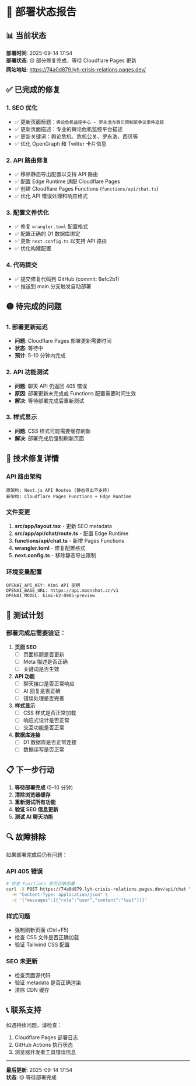 # 🚀 部署状态报告

## 📊 当前状态

**部署时间**: 2025-09-14 17:54  
**部署状态**: 🟡 部分修复完成，等待 Cloudflare Pages 更新  
**网站地址**: https://74a0d879.lyh-crisis-relations.pages.dev/

## ✅ 已完成的修复

### 1. SEO 优化
- ✅ 更新页面标题：`舆论危机监控中心 - 罗永浩与西贝预制菜争议事件追踪`
- ✅ 更新页面描述：专业的舆论危机监控平台描述
- ✅ 更新关键词：舆论危机、危机公关、罗永浩、西贝等
- ✅ 优化 OpenGraph 和 Twitter 卡片信息

### 2. API 路由修复
- ✅ 移除静态导出配置以支持 API 路由
- ✅ 配置 Edge Runtime 适配 Cloudflare Pages
- ✅ 创建 Cloudflare Pages Functions (`functions/api/chat.ts`)
- ✅ 优化 API 错误处理和响应格式

### 3. 配置文件优化
- ✅ 修复 `wrangler.toml` 配置格式
- ✅ 配置正确的 D1 数据库绑定
- ✅ 更新 `next.config.ts` 以支持 API 路由
- ✅ 优化构建配置

### 4. 代码提交
- ✅ 提交修复代码到 GitHub (commit: 6efc2b1)
- ✅ 推送到 main 分支触发自动部署

## 🟡 待完成的问题

### 1. 部署更新延迟
- **问题**: Cloudflare Pages 部署更新需要时间
- **状态**: 等待中
- **预计**: 5-10 分钟内完成

### 2. API 功能测试
- **问题**: 聊天 API 仍返回 405 错误
- **原因**: 部署更新未完成或 Functions 配置需要时间生效
- **解决**: 等待部署完成后重新测试

### 3. 样式显示
- **问题**: CSS 样式可能需要缓存刷新
- **解决**: 部署完成后强制刷新页面

## 🔧 技术修复详情

### API 路由架构
```
原架构: Next.js API Routes (静态导出不支持)
新架构: Cloudflare Pages Functions + Edge Runtime
```

### 文件变更
1. **src/app/layout.tsx** - 更新 SEO metadata
2. **src/app/api/chat/route.ts** - 配置 Edge Runtime
3. **functions/api/chat.ts** - 新增 Pages Functions
4. **wrangler.toml** - 修复配置格式
5. **next.config.ts** - 移除静态导出限制

### 环境变量配置
```
OPENAI_API_KEY: Kimi API 密钥
OPENAI_BASE_URL: https://api.moonshot.cn/v1
OPENAI_MODEL: kimi-k2-0905-preview
```

## 🧪 测试计划

### 部署完成后需要验证：

1. **页面 SEO**
   - [ ] 页面标题是否更新
   - [ ] Meta 描述是否正确
   - [ ] 关键词是否生效

2. **API 功能**
   - [ ] 聊天接口是否正常响应
   - [ ] AI 回复是否正确
   - [ ] 错误处理是否完善

3. **样式显示**
   - [ ] CSS 样式是否正常加载
   - [ ] 响应式设计是否正常
   - [ ] 交互功能是否正常

4. **数据库连接**
   - [ ] D1 数据库是否正常连接
   - [ ] 数据读写是否正常

## 📋 下一步行动

1. **等待部署完成** (5-10 分钟)
2. **清除浏览器缓存**
3. **重新测试所有功能**
4. **验证 SEO 信息更新**
5. **测试 AI 聊天功能**

## 🔍 故障排除

如果部署完成后仍有问题：

### API 405 错误
```bash
# 检查 Functions 是否正确部署
curl -X POST https://74a0d879.lyh-crisis-relations.pages.dev/api/chat \
  -H "Content-Type: application/json" \
  -d '{"messages":[{"role":"user","content":"test"}]}'
```

### 样式问题
- 强制刷新页面 (Ctrl+F5)
- 检查 CSS 文件是否正确加载
- 验证 Tailwind CSS 配置

### SEO 未更新
- 检查页面源代码
- 验证 metadata 是否正确渲染
- 清除 CDN 缓存

## 📞 联系支持

如遇持续问题，请检查：
1. Cloudflare Pages 部署日志
2. GitHub Actions 执行状态
3. 浏览器开发者工具错误信息

---

**最后更新**: 2025-09-14 17:54  
**状态**: 🟡 等待部署完成
